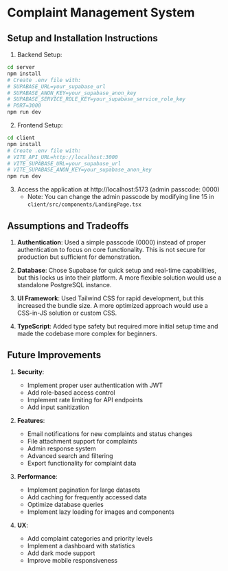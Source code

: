 # Complaint Management System

## Setup and Installation Instructions

1. Backend Setup:
```bash
cd server
npm install
# Create .env file with:
# SUPABASE_URL=your_supabase_url
# SUPABASE_ANON_KEY=your_supabase_anon_key
# SUPABASE_SERVICE_ROLE_KEY=your_supabase_service_role_key
# PORT=3000
npm run dev
```

2. Frontend Setup:
```bash
cd client
npm install
# Create .env file with:
# VITE_API_URL=http://localhost:3000
# VITE_SUPABASE_URL=your_supabase_url
# VITE_SUPABASE_ANON_KEY=your_supabase_anon_key
npm run dev
```

3. Access the application at http://localhost:5173 (admin passcode: 0000)
   - Note: You can change the admin passcode by modifying line 15 in `client/src/components/LandingPage.tsx`

## Assumptions and Tradeoffs

1. **Authentication**: Used a simple passcode (0000) instead of proper authentication to focus on core functionality. This is not secure for production but sufficient for demonstration.

2. **Database**: Chose Supabase for quick setup and real-time capabilities, but this locks us into their platform. A more flexible solution would use a standalone PostgreSQL instance.

3. **UI Framework**: Used Tailwind CSS for rapid development, but this increased the bundle size. A more optimized approach would use a CSS-in-JS solution or custom CSS.

4. **TypeScript**: Added type safety but required more initial setup time and made the codebase more complex for beginners.

## Future Improvements

1. **Security**:
   - Implement proper user authentication with JWT
   - Add role-based access control
   - Implement rate limiting for API endpoints
   - Add input sanitization

2. **Features**:
   - Email notifications for new complaints and status changes
   - File attachment support for complaints
   - Admin response system
   - Advanced search and filtering
   - Export functionality for complaint data

3. **Performance**:
   - Implement pagination for large datasets
   - Add caching for frequently accessed data
   - Optimize database queries
   - Implement lazy loading for images and components

4. **UX**:
   - Add complaint categories and priority levels
   - Implement a dashboard with statistics
   - Add dark mode support
   - Improve mobile responsiveness

